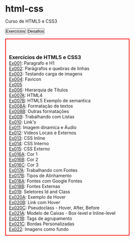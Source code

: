 # html-css
 Curso de HTML5 e CSS3

 <a href="https://thyagoholanda.github.io/html-css/exercicios/"><button>Exercícios</button></a>
 <a href="https://thyagoholanda.github.io/html-css/Desafios/"><button>Desafios</button></a>

 <head>
    <style>
        *{
            margin: 0px;
            padding: 0px;
        }
        article {
            width: 800px;
            margin: auto;
        }
        article ul {
            list-style-position: inside;
            list-style: none;
            padding: 10px;
        }
        article #desafios, #exercicios {
            display: inline-flex;
            width: 49%;
            border: solid red 2px;
        }
    </style>
</head>
<body>
    <article>
        <section id="exercicios">
            <ul>
                <h1>Exercícios de HTML5 e CSS3</h1>
                <li><a href="ex001/index.html" target="_blank">Ex001</a>: Paragrafo e H1</li>
                <li><a href="ex002/index.html" target="_blank">Ex002</a>: Parágrafos e quebras de linhas</li>
                <li><a href="ex003/index.html" target="_blank">Ex003</a>: Testando carga de imagens</li>
                <li><a href="ex004/index.html" target="_blank">Ex004</a>: Favicon</li>
                <li><a href="#" target="_blank">Ex005</a></li>
                <li><a href="ex006/index.html" target="_blank">Ex006</a>: Hierarquia de Títulos</li>
                <li><a href="ex007/html4.html" target="_blank">Ex007A</a>: HTML4</li>
                <li><a href="ex007/html5.html" target="_blank">Ex007B</a>: HTML5 Exemplo de semantica</li>
                <li><a href="ex008/index.html" target="_blank">Ex008A</a>: Formatação de textos</li>
                <li><a href="ex008b/index.html" target="_blank">Ex008B</a>: Outras formatações</li>
                <li><a href="ex009/index.html" target="_blank">Ex009</a>: Trabalhando com Listas</li>
                <li><a href="ex010/index.html" target="_blank">Ex010</a>: Link's</li>
                <li><a href="ex011/index.html" target="_blank">Ex011</a>: Imagem dinamica e Áudio</li>
                <li><a href="ex012/index.html" target="_blank">Ex012</a>: Videos Locais e Externos</li>
                <li><a href="ex013/index.html" target="_blank">Ex013</a>: CSS Inline</li>
                <li><a href="ex014/index.html" target="_blank">Ex014</a>: CSS Interno</li>
                <li><a href="ex015/index.html" target="_blank">Ex015</a>: CSS Externo</li>
                <li><a href="ex016/cor01.html" target="_blank">Ex016A</a>: Cor 1</li>
                <li><a href="ex016/cor02.html" target="_blank">Ex016B</a>: Cor 2</li>
                <li><a href="ex016/cor03.html" target="_blank">Ex016C</a>: Cor 3</li>
                <li><a href="ex017/fonte01.html" target="_blank">Ex017A</a>: Trabalhando com Fontes</li>
                <li><a href="ex017/fonte02.html" target="_blank">Ex017B</a>: Tipos de Alinhamento</li>
                <li><a href="ex018/fonte01.html" target="_blank">Ex018A</a>: Fontes com Google Fontes</li>
                <li><a href="ex018/fonte02.html" target="_blank">Ex018B</a>: Fontes Externas</li>
                <li><a href="ex019/seletor01.html" target="_blank">Ex019</a>: Seletores Id and Class</li>
                <li><a href="ex020/hover.html" target="_blank">Ex020A</a>: Exemplo de Hover</li>
                <li><a href="ex020/links.html" target="_blank">Ex020B</a>: Link com Hover</li>
                <li><a href="ex020/pseudoclass.html" target="_blank">Ex020C</a>: Pseudoclass - Hover, After, Before</li>
                <li><a href="ex021/caixa01.html" target="_blank">Ex021A</a>: Modelo de Caixas - Box-level e Inline-level</li>
                <li><a href="ex021/caixa02.html" target="_blank">Ex021B</a>: Tags de agrupamento</li>
                <li><a href="ex021/caixa03.html" target="_blank">Ex021C</a>: Bordas Personalizadas</li>
                <li><a href="ex022/fundo001.html" target="_blank">Ex022</a>: Imagens como fundo</li>
            </ul>
        </section>
    </article>
</body>